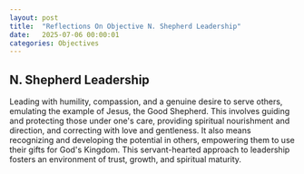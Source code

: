 ```yaml
---
layout: post
title:  "Reflections On Objective N. Shepherd Leadership"
date:   2025-07-06 00:00:01
categories: Objectives
---
```



## N. Shepherd Leadership

Leading with humility, compassion, and a genuine desire to serve others, emulating the example of Jesus, the Good Shepherd. This involves guiding and protecting those under one's care, providing spiritual nourishment and direction, and correcting with love and gentleness. It also means recognizing and developing the potential in others, empowering them to use their gifts for God's Kingdom. This servant-hearted approach to leadership fosters an environment of trust, growth, and spiritual maturity.

